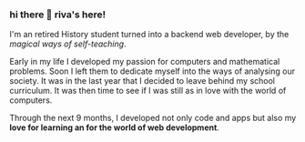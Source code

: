 ### hi there 👋 riva's here!

I'm an retired History student turned into a backend web developer, by the *magical ways of self-teaching*. 
  
Early in my life I developed my passion for computers and mathematical problems. Soon I left them to dedicate myself into the ways of analysing our society. It was in the last year that I decided to leave behind my school curriculum. It was then time to see if I was still as in love with the world of computers.

Through the next 9 months, I developed not only code and apps but also my **love for learning an for the world of web development**.


